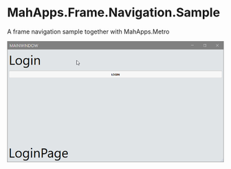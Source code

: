 # MahApps.Frame.Navigation.Sample

A frame navigation sample together with MahApps.Metro

![](mahapps_navi_sample.gif)
